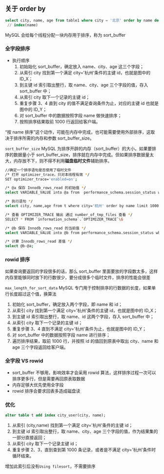 ## 关于 order by

```sql
select city, name, age from table1 where city = '北京' order by name desc
 // index(name)
```

MySQL 会给每个线程分配一块内存用于排序，称为 sort_buffer

### 全字段排序

- 执行顺序
    1. 初始始化 sort_buffer，确定放入 name、city、age 这三个字段；
    2. 从索引 city 找到第一个满足 city='杭州’条件的主键 id，也就是图中的 ID_X；
    3. 到主键 id 索引取出整行，取 name、city、age 三个字段的值，存入 sort_buffer 中；
    4. 从索引 city 取下一个记录的主键 id；
    5. 重复步骤 3、4 直到 city 的值不满足查询条件为止，对应的主键 id 也就是图中的 ID_Y；
    6. 对 sort_buffer 中的数据按照字段 name 做快速排序；
    7. 按照排序结果取前 1000 行返回给客户端。

“按 name 排序”这个动作，可能在内存中完成，也可能需要使用外部排序，这取决于排序所需的内存和参数 sort_buffer_size。

`sort_buffer_size` MySQL 为排序开辟的内存（sort_buffer）的大小。如果要排序的数据量小于 sort_buffer_size，排序就在内存中完成。但如果排序数据量太大，内存放不下，则不得不利用**磁盘临时文件**辅助排序。

```sh
//确定一个排序语句是否使用了临时文件
/* 打开 optimizer_trace，只对本线程有效 */
SET optimizer_trace='enabled=on';

/* @a 保存 Innodb_rows_read 的初始值 */
select VARIABLE_VALUE into @a from  performance_schema.session_status where variable_name = 'Innodb_rows_read';

/* 执行语句 */
select city, name,age from t where city='杭州' order by name limit 1000;

/* 查看 OPTIMIZER_TRACE 输出 通过 number_of_tmp_files 查看 */
SELECT * FROM `information_schema`.`OPTIMIZER_TRACE`\G

/* @b 保存 Innodb_rows_read 的当前值 */
select VARIABLE_VALUE into @b from performance_schema.session_status where variable_name = 'Innodb_rows_read';

/* 计算 Innodb_rows_read 差值 */
select @b-@a;
```

### rowid 排序

如果查询要返回的字段很多的话，那么 sort_buffer 里面要放的字段数太多，这样内存里能够同时放下的行数很少，要分成很多个临时文件，排序的性能会很差

`max_length_for_sort_data` MySQL 专门用于控制排序的行数据的长度，如果单行长度超过这个值，换算法

1. 初始化 sort_buffer，确定放入两个字段，即 name 和 id；
1. 从索引 city 找到第一个满足 city='杭州’条件的主键 id，也就是图中的 ID_X；
1. 到主键 id 索引取出整行，取 name、id 这两个字段，存入 sort_buffer 中；
1. 从索引 city 取下一个记录的主键 id；
1. 重复步骤 3、4 直到不满足 city='杭州’条件为止，也就是图中的 ID_Y；
1. 对 sort_buffer 中的数据按照字段 name 进行排序；
1. 遍历排序结果，取前 1000 行，并按照 id 的值回到原表中取出 city、name 和 age 三个字段返回给客户端。

### 全字段 VS rowid

- sort_buffer 不够用，影响效率才会采用 rowid 算法，这样排序过程一次可以排序更多行，但是需要再回原表取数据
- 内存足够大优先使用全字段
- rowid 排序会要求回表多造成磁盘读

### 优化

```SQL
alter table t add index city_user(city, name);
```

1. 从索引 (city,name) 找到第一个满足 city='杭州’条件的主键 id；
1. 到主键 id 索引取出整行，取 name、city、age 三个字段的值，作为结果集的一部分直接返回；
1. 从索引 city 取下一个记录主键 id；
1. 重复步骤 2、3，直到查到第 1000 条记录，或者是不满足 city='杭州’条件时循环结束。

增加此索引后没有`Using filesort`，不需要排序
